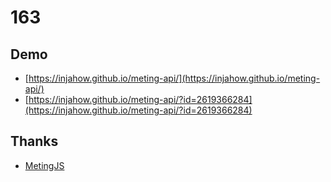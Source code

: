 # 163

## Demo

- [https://injahow.github.io/meting-api/](https://injahow.github.io/meting-api/)
- [https://injahow.github.io/meting-api/?id=2619366284](https://injahow.github.io/meting-api/?id=2619366284)

## Thanks

- [MetingJS](https://github.com/metowolf/MetingJS)

